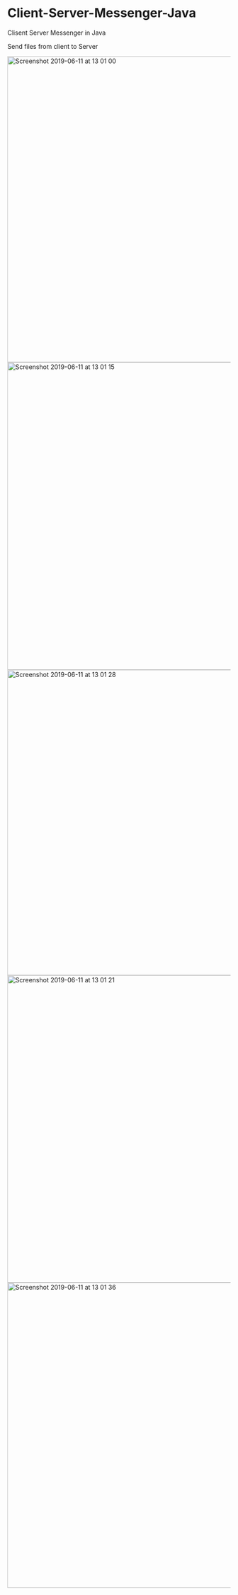 # Client-Server-Messenger-Java

Clisent Server Messenger in Java

Send files from client to Server

<img width="691" alt="Screenshot 2019-06-11 at 13 01 00" src="https://user-images.githubusercontent.com/26749680/59263102-1b4c5780-8c49-11e9-847f-704db423897a.png">

<img width="695" alt="Screenshot 2019-06-11 at 13 01 15" src="https://user-images.githubusercontent.com/26749680/59263106-1c7d8480-8c49-11e9-97b2-bd16da2940c0.png">


<img width="690" alt="Screenshot 2019-06-11 at 13 01 28" src="https://user-images.githubusercontent.com/26749680/59263104-1be4ee00-8c49-11e9-8757-b46cba54b5ec.png">

<img width="694" alt="Screenshot 2019-06-11 at 13 01 21" src="https://user-images.githubusercontent.com/26749680/59263105-1be4ee00-8c49-11e9-822b-0d5ad6224052.png">

<img width="690" alt="Screenshot 2019-06-11 at 13 01 36" src="https://user-images.githubusercontent.com/26749680/59263103-1be4ee00-8c49-11e9-9197-f7b6aba29826.png">
